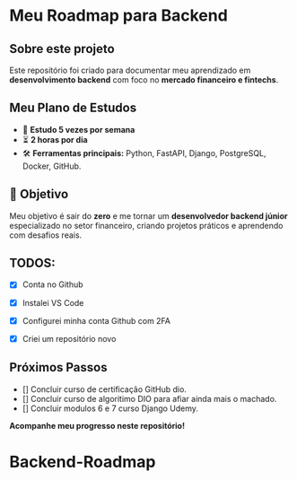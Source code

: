 # Meu Roadmap para Backend

## Sobre este projeto
Este repositório foi criado para documentar meu aprendizado em **desenvolvimento backend** com foco no **mercado financeiro e fintechs**.

## Meu Plano de Estudos
- 📅 **Estudo 5 vezes por semana**
- ⏳ **2 horas por dia**
- 🛠️ **Ferramentas principais:** Python, FastAPI, Django, PostgreSQL, Docker, GitHub.

## 📖 Objetivo
Meu objetivo é sair do **zero** e me tornar um **desenvolvedor backend júnior** especializado no setor financeiro, criando projetos práticos e aprendendo com desafios reais.

## TODOS:
- [x] Conta no Github
- [x] Instalei VS Code
- [x] Configurei minha conta Github com 2FA
- [x] Criei um repositório novo


## Próximos Passos
- [] Concluir curso de certificação GitHub dio.
- [] Concluir curso de algoritimo DIO para afiar ainda mais o machado.
- [] Concluir modulos 6 e 7 curso Django Udemy.

**Acompanhe meu progresso neste repositório!**

# Backend-Roadmap
